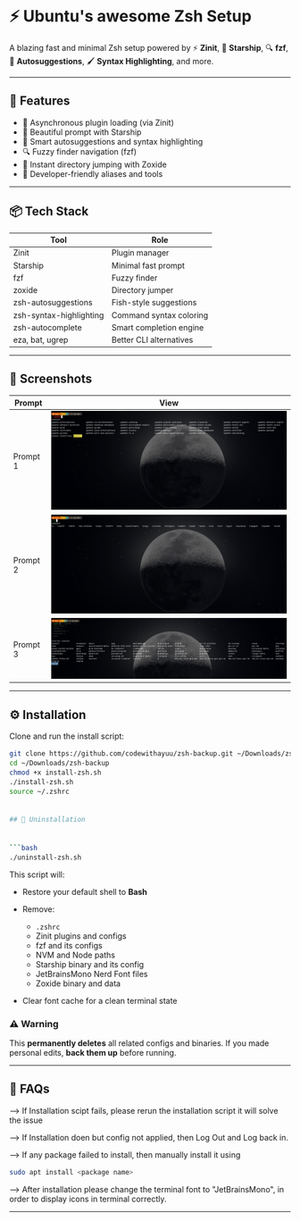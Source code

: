 # ⚡ Ubuntu's awesome Zsh Setup

A blazing fast and minimal Zsh setup powered by ⚡ **Zinit**, 🚀 **Starship**, 🔍 **fzf**, 🧠 **Autosuggestions**, 🖌️ **Syntax Highlighting**, and more.

---

## 🌟 Features

- 🚀 Asynchronous plugin loading (via Zinit)
- 🌈 Beautiful prompt with Starship
- 🧠 Smart autosuggestions and syntax highlighting
- 🔍 Fuzzy finder navigation (fzf)
- 📂 Instant directory jumping with Zoxide
- 🧰 Developer-friendly aliases and tools

---

## 📦 Tech Stack

| Tool                  | Role                              |
|-----------------------|-----------------------------------|
| Zinit                 | Plugin manager                    |
| Starship              | Minimal fast prompt               |
| fzf                   | Fuzzy finder                      |
| zoxide                | Directory jumper                  |
| zsh-autosuggestions   | Fish-style suggestions            |
| zsh-syntax-highlighting | Command syntax coloring        |
| zsh-autocomplete      | Smart completion engine           |
| eza, bat, ugrep       | Better CLI alternatives           |

---

## 📸 Screenshots

| Prompt | View |
|--------|------|
| Prompt 1 | ![Prompt 1](screenshots/prompt1.png) |
| Prompt 2 | ![Prompt 2](screenshots/prompt2.png) |
| Prompt 3 | ![Prompt 3](screenshots/prompt3.png) |

---

## ⚙️ Installation

Clone and run the install script:

```bash
git clone https://github.com/codewithayuu/zsh-backup.git ~/Downloads/zsh-backup
cd ~/Downloads/zsh-backup
chmod +x install-zsh.sh
./install-zsh.sh
source ~/.zshrc


## 🧹 Uninstallation


```bash
./uninstall-zsh.sh
```

This script will:

* Restore your default shell to **Bash**
* Remove:

  * `.zshrc`
  * Zinit plugins and configs
  * fzf and its configs
  * NVM and Node paths
  * Starship binary and its config
  * JetBrainsMono Nerd Font files
  * Zoxide binary and data
* Clear font cache for a clean terminal state



### ⚠️ Warning

This **permanently deletes** all related configs and binaries.
If you made personal edits, **back them up** before running.



---
## 💬 FAQs


--> If Installation scipt fails, please rerun the installation script it will solve the issue

--> If Installation doen but config not applied, then Log Out and Log back in. 


--> If any package failed to install, then manually install it using 
```bash
sudo apt install <package name> 
```
--> After installation please change the terminal font to "JetBrainsMono", in order to display icons in terminal correctly.

---



